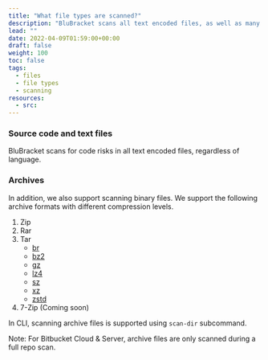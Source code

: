 ```yaml
---
title: "What file types are scanned?"
description: "BluBracket scans all text encoded files, as well as many types of archive formats."
lead: ""
date: 2022-04-09T01:59:00+00:00
draft: false
weight: 100
toc: false
tags:
  - files
  - file types
  - scanning
resources:
  - src:
---
```


### Source code and text files

BluBracket scans for code risks in all text encoded files, regardless of language.

### Archives

In addition, we also support scanning binary files. We support the following archive formats with different compression levels.

1. Zip
1. Rar
1. Tar
    - [br](https://en.wikipedia.org/wiki/Brotli)
    - [bz2](https://en.wikipedia.org/wiki/Bzip2)
    - [gz](https://en.wikipedia.org/wiki/Gzip)
    - [lz4](https://en.wikipedia.org/wiki/LZ4_(compression_algorithm))
    - [sz](https://en.wikipedia.org/wiki/Snappy_(compression))
    - [xz](https://en.wikipedia.org/wiki/XZ_Utils)
    - [zstd](https://en.wikipedia.org/wiki/Zstd)
1. 7-Zip (Coming soon)

In CLI, scanning archive files is supported using `scan-dir` subcommand.

Note: For Bitbucket Cloud & Server, archive files are only scanned during a full repo scan.
